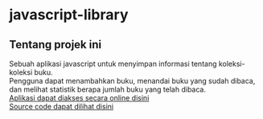 # javascript-library

## Tentang projek ini
Sebuah aplikasi javascript untuk menyimpan informasi tentang koleksi-koleksi buku.  
Pengguna dapat menambahkan buku, menandai buku yang sudah dibaca, dan melihat statistik berapa jumlah buku yang telah dibaca.  
<a href="https://zein3.github.io/javascript-library/">Aplikasi dapat diakses secara online disini</a>  
<a href="https://github.com/zein3/javascript-library">Source code dapat dilihat disini</a>

